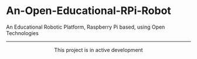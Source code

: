 # An-Open-Educational-RPi-Robot
An Educational Robotic Platform, Raspberry Pi based, using Open Technologies

---
<p align="center">
This project is in active development
</p>
